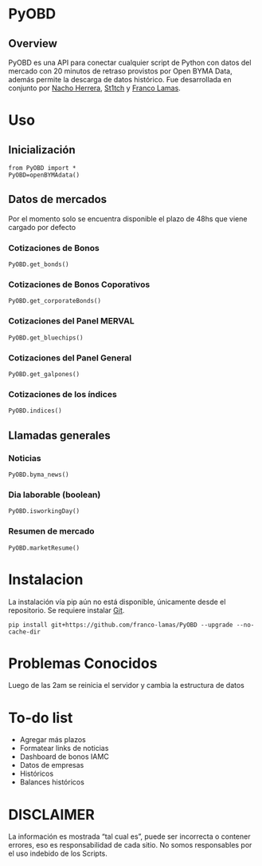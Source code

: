 # PyOBD
## Overview
PyOBD es una API para conectar cualquier script de Python con datos del mercado con 20 minutos de retraso provistos por Open BYMA Data, además permite la descarga de datos histórico. Fue desarrollada en conjunto por [Nacho Herrera](https://github.com/nacho-herrera), [St1tch](https://twitter.com/St1tch_BL) y [Franco Lamas](https://www.linkedin.com/in/franco-lamas/).

# Uso
## Inicialización
    from PyOBD import *
    PyOBD=openBYMAdata()

## Datos de mercados

Por el momento solo se encuentra disponible el plazo de 48hs que viene cargado por defecto

### Cotizaciones de Bonos

    PyOBD.get_bonds()

### Cotizaciones de Bonos Coporativos
    PyOBD.get_corporateBonds()

### Cotizaciones del Panel MERVAL

    PyOBD.get_bluechips()

### Cotizaciones del Panel General

    PyOBD.get_galpones()

### Cotizaciones de los índices 

    PyOBD.indices()

## Llamadas generales
### Noticias

    PyOBD.byma_news()

### Dia laborable (boolean) 

    PyOBD.isworkingDay()

### Resumen de mercado 

    PyOBD.marketResume()

# Instalacion

La instalación vía pip aún no está disponible, únicamente desde el repositorio. Se requiere instalar [Git](https://git-scm.com/).

    pip install git+https://github.com/franco-lamas/PyOBD --upgrade --no-cache-dir


# Problemas Conocidos
Luego de las 2am se reinicia el servidor y cambia la estructura de datos

# To-do list


*   Agregar más plazos
*   Formatear links de noticias
*   Dashboard de bonos IAMC
*   Datos de empresas
*   Históricos
*   Balances históricos


# DISCLAIMER

La información es mostrada “tal cual es”, puede ser incorrecta o contener errores, eso es responsabilidad de cada sitio. No somos responsables por el uso indebido de los Scripts.
